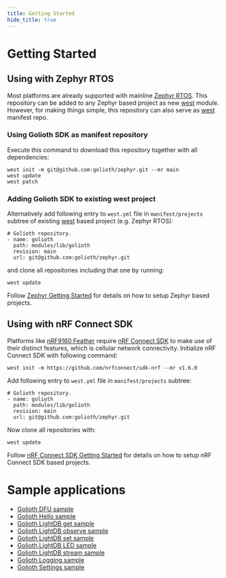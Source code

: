 ```yaml
---
title: Getting Started
hide_title: true
---
```

# Getting Started

## Using with Zephyr RTOS

Most platforms are already supported with mainline [Zephyr
RTOS](https://www.zephyrproject.org/). This repository can be added to
any Zephyr based project as new
[west](https://docs.zephyrproject.org/latest/guides/west/index.html)
module. However, for making things simple, this repository can also
serve as
[west](https://docs.zephyrproject.org/latest/guides/west/index.html)
manifest repo.

### Using Golioth SDK as manifest repository

Execute this command to download this repository together with all
dependencies:

``` {.console}
west init -m git@github.com:golioth/zephyr.git --mr main
west update
west patch
```

### Adding Golioth SDK to existing west project

Alternatively add following entry to `west.yml` file in
`manifest/projects` subtree of existing
[west](https://docs.zephyrproject.org/latest/guides/west/index.html)
based project (e.g. Zephyr RTOS):

``` {.yaml}
# Golioth repository.
- name: golioth
  path: modules/lib/golioth
  revision: main
  url: git@github.com:golioth/zephyr.git
```

and clone all repositories including that one by running:

``` {.console}
west update
```

Follow [Zephyr Getting
Started](https://docs.zephyrproject.org/latest/getting_started/index.html)
for details on how to setup Zephyr based projects.

## Using with nRF Connect SDK

Platforms like [nRF9160
Feather](https://www.jaredwolff.com/store/nrf9160-feather/) require [nRF
Connect
SDK](https://www.nordicsemi.com/Software-and-tools/Software/nRF-Connect-SDK)
to make use of their distinct features, which is cellular network
connectivity. Initialize nRF Connect SDK with following command:

``` {.console}
west init -m https://github.com/nrfconnect/sdk-nrf --mr v1.6.0
```

Add following entry to `west.yml` file in `manifest/projects` subtree:

``` {.yaml}
# Golioth repository.
- name: golioth
  path: modules/lib/golioth
  revision: main
  url: git@github.com:golioth/zephyr.git
```

Now clone all repositories with:

``` {.console}
west update
```

Follow [nRF Connect SDK Getting
Started](https://developer.nordicsemi.com/nRF_Connect_SDK/doc/latest/nrf/gs_installing.html)
for details on how to setup nRF Connect SDK based projects.

# Sample applications

-   [Golioth DFU sample](/firmware/zephyr-sdk/samples/dfu)
-   [Golioth Hello sample](/firmware/zephyr-sdk/samples/hello)
-   [Golioth LightDB get sample](/firmware/zephyr-sdk/samples/lightdb/get)
-   [Golioth LightDB observe
    sample](/firmware/zephyr-sdk/samples/lightdb/observe)
-   [Golioth LightDB set sample](/firmware/zephyr-sdk/samples/lightdb/set)
-   [Golioth LightDB LED sample](/firmware/zephyr-sdk/samples/lightdb_led)
-   [Golioth LightDB stream sample](/firmware/zephyr-sdk/samples/lightdb_stream)
-   [Golioth Logging sample](/firmware/zephyr-sdk/samples/logging)
-   [Golioth Settings sample](/firmware/zephyr-sdk/samples/settings)
